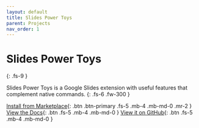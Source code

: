 ```yaml
---
layout: default
title: Slides Power Toys
parent: Projects
nav_order: 1
---
```


# Slides Power Toys
{: .fs-9 }

Slides Power Toys is a Google Slides extension with useful features that complement native commands.
{: .fs-6 .fw-300 }

[Install from Marketplace](https://gsuite.google.com/marketplace/app/slides_power_toys/589496214902){: .btn .btn-primary .fs-5 .mb-4 .mb-md-0 .mr-2 }
[View the Docs](https://carlosmendonca.github.io/Slides-Power-Toys){: .btn .fs-5 .mb-4 .mb-md-0 }
[View it on GitHub](https://github.com/CarlosMendonca/Slides-Power-Toys){: .btn .fs-5 .mb-4 .mb-md-0 }